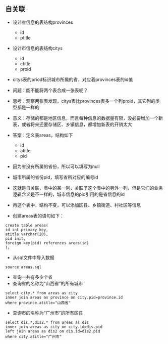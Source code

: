 ## 自关联

- 设计省信息的表结构provinces
  - id
  - ptitle

- 设计市信息的表结构citys
  - id
  - ctitle
  - proid

- citys表的priod标识城市所属的省，对应着provinces表的id值
- 问题：能不能将两个表合成一张表呢？
- 思考：观察两张表发现，citys表比provinces表多一个列proid，其它列的类型都是一样的
- 意义：存储的都是地区信息，而且每种信息的数据量有限，没必要增加一个新表，或者将来还要存储区、乡镇信息，都增加新表的开销太大
- 答案：定义表areas，结构如下
  - id
  - atitle
  - pid

- 因为省没有所属的省份，所以可以填写为null
- 城市所属的省份pid，填写省所对应的编号id
- 这就是自关联，表中的某一列，关联了这个表中的另外一列，但是它们的业务逻辑含义是不一样的，城市信息的pid引用的是省信息的id
- 再这个表中，结构不变，可以添加区县、乡镇街道、村社区等信息
- 创建areas表的语句如下：

```
create table areas(
id int primary key,
atitle varchar(20),
pid init,
foreign key(pid) references areas(id)
);
```

- 从sql文件中导入数据       

```
source areas.sql
```

- 查询一共有多少个省
- 查询省的名称为“山西省”的所有城市

```
select city.* from areas as city
inner join areas as province on city.pid=province.id
where province.atitle="山西省"
```

- 查询市的名称为“广州市”的所有区县

```
select dis.*,dis2.* from areas as dis
inner join areas as city on city.id=dis.pid
left join areas as dis2 on dis.id=dis2.pid
where city.atitle="广州市"
```

